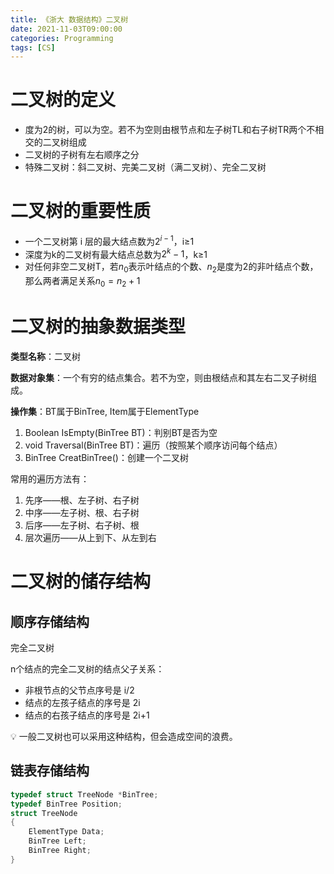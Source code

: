 ```yaml
---
title: 《浙大 数据结构》二叉树
date: 2021-11-03T09:00:00
categories: Programming
tags: [CS]
---
```


# 二叉树的定义

- 度为2的树，可以为空。若不为空则由根节点和左子树TL和右子树TR两个不相交的二叉树组成
- 二叉树的子树有左右顺序之分
- 特殊二叉树：斜二叉树、完美二叉树（满二叉树）、完全二叉树

# 二叉树的重要性质

- 一个二叉树第 i 层的最大结点数为$2^{i-1}$，i≥1
- 深度为k的二叉树有最大结点总数为$2^k-1$，k≥1
- 对任何非空二叉树T，若$n_0$表示叶结点的个数、$n_2$是度为2的非叶结点个数，那么两者满足关系$n_0=n_2+1$

# 二叉树的抽象数据类型

**类型名称**：二叉树

**数据对象集**：一个有穷的结点集合。若不为空，则由根结点和其左右二叉子树组成。

**操作集**：BT属于BinTree, Item属于ElementType

1. Boolean IsEmpty(BinTree BT)：判别BT是否为空
2. void Traversal(BinTree BT)：遍历（按照某个顺序访问每个结点）
3. BinTree CreatBinTree()：创建一个二叉树

常用的遍历方法有：

1. 先序——根、左子树、右子树
2. 中序——左子树、根、右子树
3. 后序——左子树、右子树、根
4. 层次遍历——从上到下、从左到右

# 二叉树的储存结构

## 顺序存储结构

完全二叉树

n个结点的完全二叉树的结点父子关系：

- 非根节点的父节点序号是 i/2
- 结点的左孩子结点的序号是 2i
- 结点的右孩子结点的序号是 2i+1

<aside>
💡 一般二叉树也可以采用这种结构，但会造成空间的浪费。

</aside>

## 链表存储结构

```c
typedef struct TreeNode *BinTree; 
typedef BinTree Position;
struct TreeNode
{
    ElementType Data; 
    BinTree Left; 
    BinTree Right;
}
```